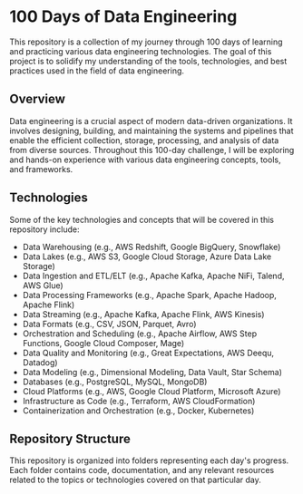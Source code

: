 # 100 Days of Data Engineering

This repository is a collection of my journey through 100 days of learning and practicing various data engineering technologies. The goal of this project is to solidify my understanding of the tools, technologies, and best practices used in the field of data engineering.

## Overview

Data engineering is a crucial aspect of modern data-driven organizations. It involves designing, building, and maintaining the systems and pipelines that enable the efficient collection, storage, processing, and analysis of data from diverse sources. Throughout this 100-day challenge, I will be exploring and hands-on experience with various data engineering concepts, tools, and frameworks.

## Technologies

Some of the key technologies and concepts that will be covered in this repository include:

- Data Warehousing (e.g., AWS Redshift, Google BigQuery, Snowflake)
- Data Lakes (e.g., AWS S3, Google Cloud Storage, Azure Data Lake Storage)
- Data Ingestion and ETL/ELT (e.g., Apache Kafka, Apache NiFi, Talend, AWS Glue)
- Data Processing Frameworks (e.g., Apache Spark, Apache Hadoop, Apache Flink)
- Data Streaming (e.g., Apache Kafka, Apache Flink, AWS Kinesis)
- Data Formats (e.g., CSV, JSON, Parquet, Avro)
- Orchestration and Scheduling (e.g., Apache Airflow, AWS Step Functions, Google Cloud Composer, Mage)
- Data Quality and Monitoring (e.g., Great Expectations, AWS Deequ, Datadog)
- Data Modeling (e.g., Dimensional Modeling, Data Vault, Star Schema)
- Databases (e.g., PostgreSQL, MySQL, MongoDB)
- Cloud Platforms (e.g., AWS, Google Cloud Platform, Microsoft Azure)
- Infrastructure as Code (e.g., Terraform, AWS CloudFormation)
- Containerization and Orchestration (e.g., Docker, Kubernetes)

## Repository Structure

This repository is organized into folders representing each day's progress. Each folder contains code, documentation, and any relevant resources related to the topics or technologies covered on that particular day.